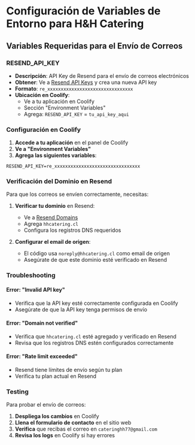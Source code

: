 # Configuración de Variables de Entorno para H&H Catering

## Variables Requeridas para el Envío de Correos

### RESEND_API_KEY
- **Descripción**: API Key de Resend para el envío de correos electrónicos
- **Obtener**: Ve a [Resend API Keys](https://resend.com/api-keys) y crea una nueva API key
- **Formato**: `re_xxxxxxxxxxxxxxxxxxxxxxxxxxxxxxxx`
- **Ubicación en Coolify**: 
  - Ve a tu aplicación en Coolify
  - Sección "Environment Variables"
  - Agrega: `RESEND_API_KEY` = `tu_api_key_aqui`

### Configuración en Coolify

1. **Accede a tu aplicación** en el panel de Coolify
2. **Ve a "Environment Variables"**
3. **Agrega las siguientes variables**:

```
RESEND_API_KEY=re_xxxxxxxxxxxxxxxxxxxxxxxxxxxxxxxx
```

### Verificación del Dominio en Resend

Para que los correos se envíen correctamente, necesitas:

1. **Verificar tu dominio** en Resend:
   - Ve a [Resend Domains](https://resend.com/domains)
   - Agrega `hhcatering.cl`
   - Configura los registros DNS requeridos

2. **Configurar el email de origen**:
   - El código usa `noreply@hhcatering.cl` como email de origen
   - Asegúrate de que este dominio esté verificado en Resend

### Troubleshooting

#### Error: "Invalid API key"
- Verifica que la API key esté correctamente configurada en Coolify
- Asegúrate de que la API key tenga permisos de envío

#### Error: "Domain not verified"
- Verifica que `hhcatering.cl` esté agregado y verificado en Resend
- Revisa que los registros DNS estén configurados correctamente

#### Error: "Rate limit exceeded"
- Resend tiene límites de envío según tu plan
- Verifica tu plan actual en Resend

### Testing

Para probar el envío de correos:

1. **Despliega los cambios** en Coolify
2. **Llena el formulario de contacto** en el sitio web
3. **Verifica** que recibas el correo en `cateringhh77@gmail.com`
4. **Revisa los logs** en Coolify si hay errores
